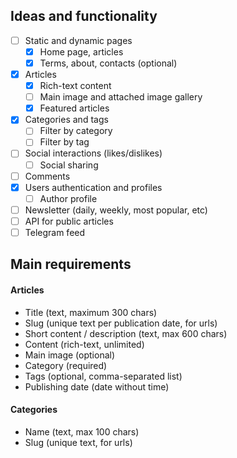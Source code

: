 ## Ideas and functionality

- [ ] Static and dynamic pages
    - [x] Home page, articles
    - [x] Terms, about, contacts (optional)
- [x] Articles
    - [x] Rich-text content
    - [ ] Main image and attached image gallery
    - [x] Featured articles
- [x] Categories and tags
    - [ ] Filter by category
    - [ ] Filter by tag
- [ ] Social interactions (likes/dislikes)
    - [ ] Social sharing
- [ ] Comments
- [x] Users authentication and profiles
    - [ ] Author profile
- [ ] Newsletter (daily, weekly, most popular, etc)
- [ ] API for public articles
- [ ] Telegram feed
## Main requirements
#### Articles
- Title (text, maximum 300 chars)
- Slug (unique text per publication date, for urls)
- Short content / description (text, max 600 chars)
- Content (rich-text, unlimited)
- Main image (optional)
- Category (required)
- Tags (optional, comma-separated list)
- Publishing date (date without time)
#### Categories
- Name (text, max 100 chars)
- Slug (unique text, for urls)
